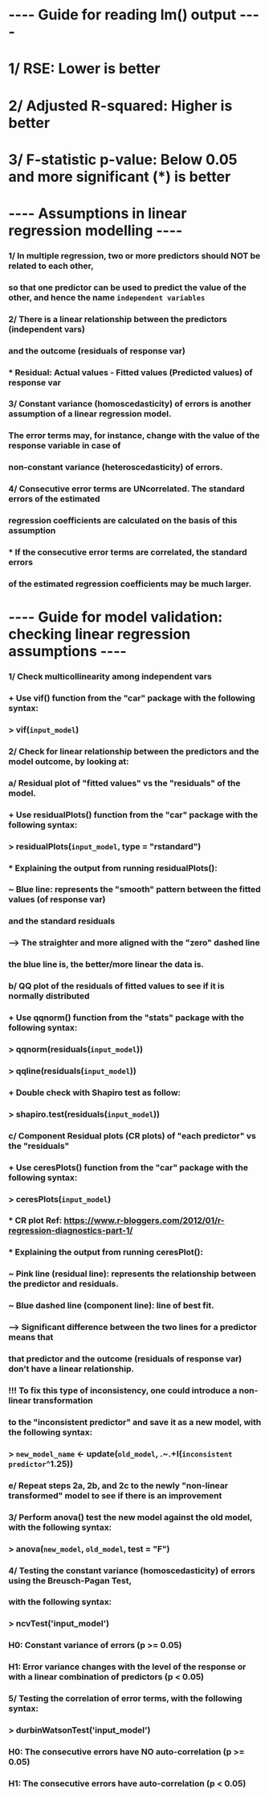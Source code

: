 # ---- Guide for reading lm() output ----
# 1/ RSE: Lower is better
# 2/ Adjusted R-squared: Higher is better
# 3/ F-statistic p-value: Below 0.05 and more significant (*) is better


# ---- Assumptions in linear regression modelling ----

### 1/ In multiple regression, two or more predictors should NOT be related to each other, 
###    so that one predictor can be used to predict the value of the other, and hence the name `independent variables`

### 2/ There is a linear relationship between the predictors (independent vars)
###    and the outcome (residuals of response var)
###    * Residual: Actual values - Fitted values (Predicted values) of response var

### 3/ Constant variance (homoscedasticity) of errors is another assumption of a linear regression model.
###    The error terms may, for instance, change with the value of the response variable in case of 
###    non-constant variance (heteroscedasticity) of errors.

### 4/ Consecutive error terms are UNcorrelated. The standard errors of the estimated 
###    regression coefficients are calculated on the basis of this assumption
###    * If the consecutive error terms are correlated, the standard errors 
###      of the estimated regression coefficients may be much larger.


# ---- Guide for model validation: checking linear regression assumptions  ----

### 1/ Check multicollinearity among independent vars     
###   + Use vif() function from the "car" package with the following syntax:
###     > vif(`input_model`)

### 2/ Check for linear relationship between the predictors and the model outcome, by looking at:
###   a/ Residual plot of "fitted values" vs the "residuals" of the model.
###     + Use residualPlots() function from the "car" package with the following syntax:
###       > residualPlots(`input_model`, type = "rstandard")
###     * Explaining the output from running residualPlots():
###       ~ Blue line: represents the "smooth" pattern between the fitted values (of response var) 
###         and the standard residuals 
###       --> The straighter and more aligned with the "zero" dashed line 
###           the blue line is, the better/more linear the data is.

###   b/ QQ plot of the residuals of fitted values to see if it is normally distributed
###     + Use qqnorm() function from the "stats" package with the following syntax:
###       > qqnorm(residuals(`input_model`))
###       > qqline(residuals(`input_model`))
###     + Double check with Shapiro test as follow:
###       > shapiro.test(residuals(`input_model`))

###   c/ Component Residual plots (CR plots) of "each predictor" vs the "residuals"
###     + Use ceresPlots() function from the "car" package with the following syntax:
###       > ceresPlots(`input_model`)
###     * CR plot Ref: https://www.r-bloggers.com/2012/01/r-regression-diagnostics-part-1/
###     * Explaining the output from running ceresPlot():
###       ~ Pink line (residual line): represents the relationship between the predictor and residuals. 
###       ~ Blue dashed line (component line): line of best fit. 
###       --> Significant difference between the two lines for a predictor means that 
###           that predictor and the outcome (residuals of response var) don’t have a linear relationship.
###       !!! To fix this type of inconsistency, one could introduce a non-linear transformation 
###           to the "inconsistent predictor" and save it as a new model, with the following syntax:
###           > `new_model_name` <- update(`old_model`, .~.+I(`inconsistent predictor`^1.25))

###   e/ Repeat steps 2a, 2b, and 2c to the newly "non-linear transformed" model to see if there is an improvement

### 3/ Perform anova() test the new model against the old model, with the following syntax:
###   > anova(`new_model`, `old_model`, test = "F")

### 4/ Testing the constant variance (homoscedasticity) of errors using the Breusch-Pagan Test, 
###    with the following syntax:
###   > ncvTest('input_model')
###    H0: Constant variance of errors (p >= 0.05)
###    H1: Error variance changes with the level of the response or with a linear combination of predictors (p < 0.05)

### 5/ Testing the correlation of error terms, with the following syntax:
###   > durbinWatsonTest('input_model')
### 	H0: The consecutive errors have NO auto-correlation (p >= 0.05)
###    H1: The consecutive errors have auto-correlation (p < 0.05)